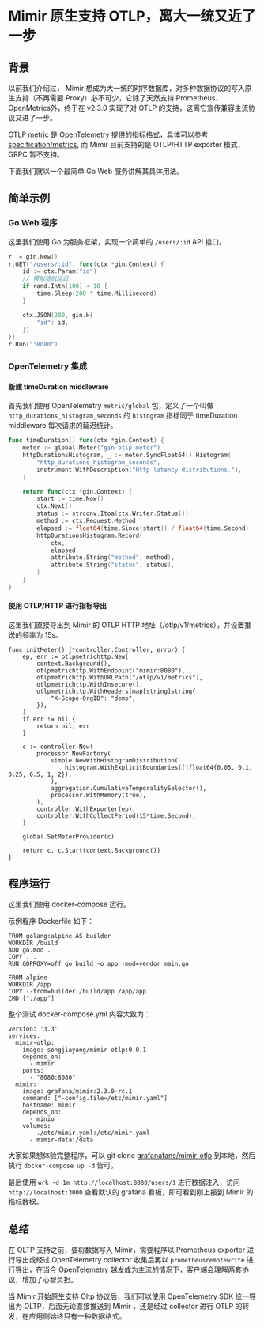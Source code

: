# Mimir 原生支持 OTLP，离大一统又近了一步

## 背景

以前我们介绍过， Mimir 想成为大一统的时序数据库，对多种数据协议的写入原生支持（不再需要 Proxy）必不可少，它除了天然支持 Prometheus、OpenMetrics外，终于在 v2.3.0 实现了对 OTLP 的支持，这离它宣传兼容主流协议又进了一步。

OTLP metric 是 OpenTelemetry 提供的指标格式，具体可以参考 [specification/metrics](https://opentelemetry.io/docs/reference/specification/metrics/), 而 Mimir 目前支持的是 OTLP/HTTP exporter 模式，GRPC 暂不支持。

下面我们就以一个最简单 Go Web 服务讲解其具体用法。


## 简单示例

### Go Web 程序

这里我们使用 Go 为服务框架，实现一个简单的 `/users/:id` API 接口。

```go
r := gin.New()
r.GET("/users/:id", func(ctx *gin.Context) {
    id := ctx.Param("id")
    // 模拟随机延迟
    if rand.Intn(100) < 10 {
        time.Sleep(200 * time.Millisecond)
    }

    ctx.JSON(200, gin.H{
        "id": id,
    })
})
r.Run(":8080")
```

### OpenTelemetry 集成

#### 新建 timeDuration middleware

首先我们使用 OpenTelemetry `metric/global` 包，定义了一个叫做 `http_durations_histogram_seconds` 的 `histogram` 指标同于 timeDuration middleware 每次请求的延迟统计。

```go
func timeDuration() func(ctx *gin.Context) {
	meter := global.Meter("gin-otlp-meter")
	httpDurationsHistogram, _ := meter.SyncFloat64().Histogram(
		"http_durations_histogram_seconds",
		instrument.WithDescription("Http latency distributions."),
	)

	return func(ctx *gin.Context) {
		start := time.Now()
		ctx.Next()
		status := strconv.Itoa(ctx.Writer.Status())
		method := ctx.Request.Method
		elapsed := float64(time.Since(start)) / float64(time.Second)
		httpDurationsHistogram.Record(
			ctx,
			elapsed,
			attribute.String("method", method),
			attribute.String("status", status),
		)
	}
}
```

#### 使用 OTLP/HTTP 进行指标导出

这里我们直接导出到 Mimir 的 OTLP HTTP 地址（/otlp/v1/metrics），并设置推送的频率为 15s。

```
func initMeter() (*controller.Controller, error) {
	ep, err := otlpmetrichttp.New(
		context.Background(),
		otlpmetrichttp.WithEndpoint("mimir:8080"),
		otlpmetrichttp.WithURLPath("/otlp/v1/metrics"),
		otlpmetrichttp.WithInsecure(),
		otlpmetrichttp.WithHeaders(map[string]string{
			"X-Scope-OrgID": "demo",
		}),
	)
	if err != nil {
		return nil, err
	}

	c := controller.New(
		processor.NewFactory(
			simple.NewWithHistogramDistribution(
				histogram.WithExplicitBoundaries([]float64{0.05, 0.1, 0.25, 0.5, 1, 2}),
			),
			aggregation.CumulativeTemporalitySelector(),
			processor.WithMemory(true),
		),
		controller.WithExporter(ep),
		controller.WithCollectPeriod(15*time.Second),
	)

	global.SetMeterProvider(c)

	return c, c.Start(context.Background())
}
```

## 程序运行

这里我们使用 docker-compose 运行。

示例程序 Dockerfile 如下：

```
FROM golang:alpine AS builder
WORKDIR /build
ADD go.mod .
COPY . .
RUN GOPROXY=off go build -o app -mod=vendor main.go

FROM alpine
WORKDIR /app 
COPY --from=builder /build/app /app/app
CMD ["./app"]
```

整个测试 docker-compose.yml 内容大致为：

```
version: '3.3'
services:
  mimir-otlp:
    image: songjiayang/mimir-otlp:0.0.1
    depends_on:
      - mimir
    ports:
      - "8080:8080"
  mimir:
    image: grafana/mimir:2.3.0-rc.1
    command: ["-config.file=/etc/mimir.yaml"]
    hostname: mimir
    depends_on:
      - minio
    volumes:
      - ./etc/mimir.yaml:/etc/mimir.yaml
      - mimir-data:/data
```

大家如果想体验完整程序，可以 git clone [grafanafans/mimir-otlp](https://github.com/grafanafans/mimir-otlp) 到本地，然后执行 `docker-compose up -d` 皆可。 

最后使用 `wrk -d 1m http://localhost:8080/users/1` 进行数据注入，访问 `http://localhost:3000` 查看默认的 grafana 看板，即可看到刚上报到 Mimir 的指标数据。


## 总结

在 OLTP 支持之前，要将数据写入 Mimir，需要程序以 Prometheus exporter 进行导出或经过 OpenTelemetry collector 收集后再以 `prometheusremotewrite` 进行导出，在当今 OpenTelemetry 越发成为主流的情况下，客户端会理解两套协议，增加了心智负担。

当 Mimir 开始原生支持 Oltp 协议后，我们可以使用 OpenTelemetry SDK 统一导出为 OLTP，后面无论直接推送到 Mimir ，还是经过 collector 进行 OTLP 的转发，在应用侧始终只有一种数据格式。